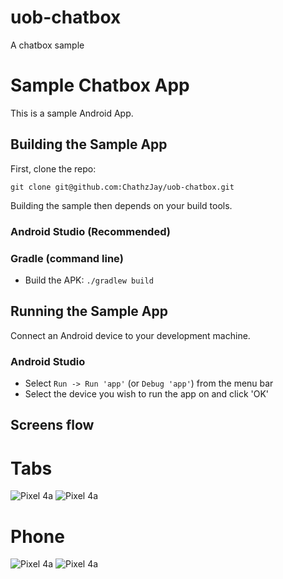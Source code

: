 # uob-chatbox
A chatbox sample

Sample Chatbox App
=============================

This is a sample Android App.

## Building the Sample App

First, clone the repo:

`git clone git@github.com:ChathzJay/uob-chatbox.git`

Building the sample then depends on your build tools.

### Android Studio (Recommended)

### Gradle (command line)

* Build the APK: `./gradlew build`

## Running the Sample App

Connect an Android device to your development machine.

### Android Studio

* Select `Run -> Run 'app'` (or `Debug 'app'`) from the menu bar
* Select the device you wish to run the app on and click 'OK'


## Screens flow

# Tabs
![Pixel 4a](https://github.com/ChathzJay/uob-chatbox/blob/main/app/src/main/res/drawable/chatbox_tabs_portrait.png)
![Pixel 4a](https://github.com/ChathzJay/uob-chatbox/blob/main/app/src/main/res/drawable/chatbox_tab_screen.png)

# Phone
![Pixel 4a](https://github.com/ChathzJay/uob-chatbox/blob/main/app/src/main/res/drawable/phone_portrait.png)
![Pixel 4a](https://github.com/ChathzJay/uob-chatbox/blob/main/app/src/main/res/drawable/phone_landscape.png)




